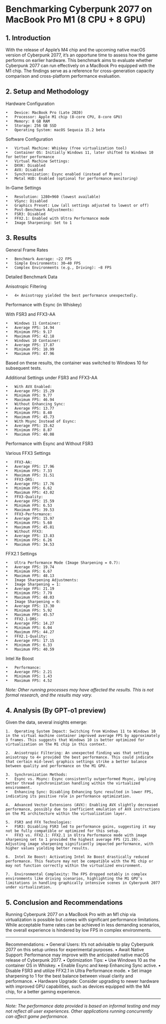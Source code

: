 # Benchmarking Cyberpunk 2077 on MacBook Pro M1 (8 CPU + 8 GPU)

## 1. Introduction

With the release of Apple’s M4 chip and the upcoming native macOS version of Cyberpunk 2077, it’s an opportune time to assess how the game performs on earlier hardware. This benchmark aims to evaluate whether Cyberpunk 2077 can run effectively on a MacBook Pro equipped with the M1 chip. The findings serve as a reference for cross-generation capacity comparison and cross-platform performance evaluation.

## 2. Setup and Methodology

Hardware Configuration

	•	Device: MacBook Pro (Late 2020)
	•	Processor: Apple M1 chip (8-core CPU, 8-core GPU)
	•	Memory: 8 GB RAM
	•	Storage: 256 GB SSD
	•	Operating System: macOS Sequoia 15.2 beta

Software Configuration

	•	Virtual Machine: Whiskey (free virtualization tool)
	•	Container OS: Initially Windows 11, later shifted to Windows 10 for better performance
	•	Virtual Machine Settings:
	•	DXVK: Disabled
	•	AVX: Disabled
	•	Synchronization: Esync enabled (instead of Msync)
	•	Metal HUD: Enabled (optional for performance monitoring)

In-Game Settings

	•	Resolution: 1280×960 (lowest available)
	•	VSync: Disabled
	•	Graphics Preset: Low (all settings adjusted to lowest or off)
	•	Post-Benchmark Adjustments:
	•	FSR3: Disabled
	•	FFX2.1: Enabled with Ultra Performance mode
	•	Image Sharpening: Set to 1

## 3. Results

General Frame Rates

	•	Benchmark Average: ~22 FPS
	•	Simple Environments: 30–40 FPS
	•	Complex Environments (e.g., Driving): ~8 FPS

Detailed Benchmark Data

Anisotropic Filtering

	•	4× Anisotropy yielded the best performance unexpectedly.

Performance with Esync (in Whiskey)

With FSR3 and FFX3-AA

	•	Windows 11 Container:
	•	Average FPS: 14.94
	•	Minimum FPS: 9.17
	•	Maximum FPS: 42.18
	•	Windows 10 Container:
	•	Average FPS: 17.87
	•	Minimum FPS: 10.99
	•	Maximum FPS: 47.96

Based on these results, the container was switched to Windows 10 for subsequent tests.

Additional Settings under FSR3 and FFX3-AA

	•	With AVX Enabled:
	•	Average FPS: 15.29
	•	Minimum FPS: 9.77
	•	Maximum FPS: 46.94
	•	Without Enhancing Sync:
	•	Average FPS: 13.77
	•	Minimum FPS: 8.40
	•	Maximum FPS: 45.73
	•	With Msync Instead of Esync:
	•	Average FPS: 15.62
	•	Minimum FPS: 8.87
	•	Maximum FPS: 40.08

Performance with Esync and Without FSR3

Various FFX3 Settings

	•	FFX3-AA:
	•	Average FPS: 17.96
	•	Minimum FPS: 7.33
	•	Maximum FPS: 31.51
	•	FFX3-DRS:
	•	Average FPS: 17.76
	•	Minimum FPS: 6.62
	•	Maximum FPS: 43.02
	•	FFX3-Quality:
	•	Average FPS: 15.59
	•	Minimum FPS: 6.53
	•	Maximum FPS: 39.53
	•	FFX3-Performance:
	•	Average FPS: 15.97
	•	Minimum FPS: 5.60
	•	Maximum FPS: 45.81
	•	Without FFX3:
	•	Average FPS: 13.83
	•	Minimum FPS: 6.26
	•	Maximum FPS: 34.53

FFX2.1 Settings

	•	Ultra Performance Mode (Image Sharpening = 0.7):
	•	Average FPS: 19.74
	•	Minimum FPS: 6.67
	•	Maximum FPS: 48.13
	•	Image Sharpening Adjustments:
	•	Image Sharpening = 1:
	•	Average FPS: 21.19
	•	Minimum FPS: 7.79
	•	Maximum FPS: 48.03
	•	Image Sharpening = 0:
	•	Average FPS: 13.30
	•	Minimum FPS: 5.92
	•	Maximum FPS: 45.57
	•	FFX2.1-DRS:
	•	Average FPS: 14.27
	•	Minimum FPS: 6.04
	•	Maximum FPS: 44.27
	•	FFX2.1-Quality:
	•	Average FPS: 17.15
	•	Minimum FPS: 6.33
	•	Maximum FPS: 40.59

Intel Xe Boost

	•	Performance:
	•	Average FPS: 2.21
	•	Minimum FPS: 1.43
	•	Maximum FPS: 4.52

_Note: Other running processes may have affected the results. This is not formal research, and the results may vary._

## 4. Analysis (By GPT-o1 preview)

Given the data, several insights emerge:

	1.	Operating System Impact: Switching from Windows 11 to Windows 10 in the virtual machine container improved average FPS by approximately 3 frames. This suggests that Windows 10 is better optimized for virtualization on the M1 chip in this context.
 
	2.	Anisotropic Filtering: An unexpected finding was that setting anisotropy to 4× provided the best performance. This could indicate that certain mid-level graphics settings strike a better balance between quality and performance on the M1 GPU.
 
	3.	Synchronization Methods:
	•	Esync vs. Msync: Esync consistently outperformed Msync, implying better thread synchronization handling within the virtualized environment.
	•	Enhancing Sync: Disabling Enhancing Sync resulted in lower FPS, indicating its positive role in performance optimization.
 
	4.	Advanced Vector Extensions (AVX): Enabling AVX slightly decreased performance, possibly due to inefficient emulation of AVX instructions on the M1 architecture within the virtualization layer.
 
	5.	FSR3 and FFX Technologies:
	•	FSR3: Disabling FSR3 led to performance gains, suggesting it may not be fully compatible or optimized for this setup.
	•	FFX3 vs. FFX2.1: FFX2.1 in Ultra Performance mode with image sharpening set to 1 provided the highest average FPS (21.19). Adjusting image sharpening significantly impacted performance, with higher values yielding better results.
 
	6.	Intel Xe Boost: Activating Intel Xe Boost drastically reduced performance. This feature may not be compatible with the M1 chip or may not function correctly within the virtualized environment.
 
	7.	Environmental Complexity: The FPS dropped notably in complex environments like driving scenarios, highlighting the M1 GPU’s limitations in handling graphically intensive scenes in Cyberpunk 2077 under virtualization.

## 5. Conclusion and Recommendations

Running Cyberpunk 2077 on a MacBook Pro with an M1 chip via virtualization is possible but comes with significant performance limitations. While acceptable frame rates can be achieved in less demanding scenarios, the overall experience is hindered by low FPS in complex environments.

***
Recommendations:
	•	General Users: It’s not advisable to play Cyberpunk 2077 on this setup unless for experimental purposes.
	•	Await Native Support: Performance may improve with the anticipated native macOS release of Cyberpunk 2077.
	•	Optimization Tips:
	•	Use Windows 10 as the container OS in Whiskey.
	•	Enable Esync and keep Enhancing Sync active.
	•	Disable FSR3 and utilize FFX2.1 in Ultra Performance mode.
	•	Set image sharpening to 1 for the best balance between visual clarity and performance.
	•	Hardware Upgrade: Consider upgrading to newer hardware with improved GPU capabilities, such as devices equipped with the M4 chip, for a better gaming experience.
 ***

_Note: The performance data provided is based on informal testing and may not reflect all user experiences. Other applications running concurrently can affect game performance._
